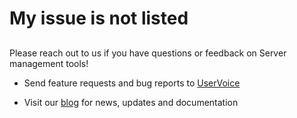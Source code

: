 <properties
	pageTitle="My issue is not listed"
	description="My issue is not listed"
	service="microsoft.servermanagement"
	resource="gateways"
	authors="danielleemsft"
	selfHelpType="resource"
	supportTopicIds=""
	resourceTags=""
	productPesIds=""
	cloudEnvironments="MoonCake"
	issueNotListed="true"
/>

# My issue is not listed

##
Please reach out to us if you have questions or feedback on Server management tools!

* Send feature requests and bug reports to [UserVoice](https://aka.ms/smt-engage)

* Visit our [blog](https://aka.ms/smt-blog) for news, updates and documentation
